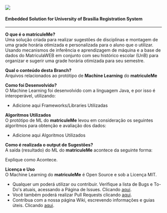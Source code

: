 ![](https://github.com/sant0ro/matriculeMe/raw/server/Logo.png)
#### Embedded Solution for University of Brasília Registration System
-------------------------------------

<b>O que é o matriculeMe?</b><br>
Uma solução criada para realizar sugestões de disciplinas e montagem de uma grade horária otimizada e personalizada para o aluno que o utilizar. Usando mecanismos de inferência e aprendizagem de máquina e a base de dados do MatriculaWEB em conjunto com seu histórico escolar (UnB) para organizar e sugerir uma grade horária otimizada para seu semestre.

<b>Qual o conteúdo desta Branch?</b><br>
Arquivos relacionados ao protótipo de **Machine Learning** do **matriculeMe**

<b>Como foi Desenvolvido?</b><br>
O Machine Learning foi desenvolvido com a linguagem Java, e por isso é interoperável, utilizando:

* Adicione aqui Frameworks/Libraries Utilizadas

<b>Algoritmos Utilizados</b><br>
O protótipo de ML do **matriculeMe** levou em consideração os seguintes algoritmos para obtenção e avaliação dos dados:

* Adicione aqui Algoritmos Utilizados

<b>Como é realizada o output de Sugestões?</b><br>
A saída (resultado) do ML do **matriculeMe** acontece da seguinte forma:

Explique como Acontece.

<b>Licença e Uso</b><br>
O Machine Learning do **matriculeMe** é Open Source e sob a Licença MIT. 

* Qualquer um poderá utilizar ou contribuir. Verifique a lista de Bugs e To-Do's atuais, acessando a Página de Issues. Clicando [aqui](https://github.com/sant0ro/matriculeMe/issues). 
* Você também poderá realizar Pull Requests clicando [aqui](https://github.com/sant0ro/matriculeMe/pulls).
* Contribua com a nossa página Wiki, escrevendo informações e guias úteis. Clicando [aqui](https://github.com/sant0ro/matriculeMe/wiki).
